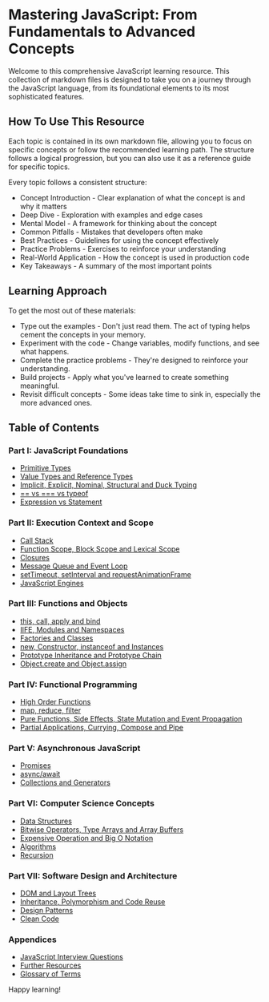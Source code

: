 # Mastering JavaScript: From Fundamentals to Advanced Concepts

Welcome to this comprehensive JavaScript learning resource. This collection of markdown files is designed to take you on a journey through the JavaScript language, from its foundational elements to its most sophisticated features.

## How To Use This Resource

Each topic is contained in its own markdown file, allowing you to focus on specific concepts or follow the recommended learning path. The structure follows a logical progression, but you can also use it as a reference guide for specific topics.

Every topic follows a consistent structure:
- Concept Introduction - Clear explanation of what the concept is and why it matters
- Deep Dive - Exploration with examples and edge cases
- Mental Model - A framework for thinking about the concept
- Common Pitfalls - Mistakes that developers often make
- Best Practices - Guidelines for using the concept effectively
- Practice Problems - Exercises to reinforce your understanding
- Real-World Application - How the concept is used in production code
- Key Takeaways - A summary of the most important points

## Learning Approach

To get the most out of these materials:
- Type out the examples - Don't just read them. The act of typing helps cement the concepts in your memory.
- Experiment with the code - Change variables, modify functions, and see what happens.
- Complete the practice problems - They're designed to reinforce your understanding.
- Build projects - Apply what you've learned to create something meaningful.
- Revisit difficult concepts - Some ideas take time to sink in, especially the more advanced ones.

## Table of Contents

### Part I: JavaScript Foundations
- [Primitive Types](./part1/primitive-types.md)
- [Value Types and Reference Types](./part1/value-reference-types.md)
- [Implicit, Explicit, Nominal, Structural and Duck Typing](./part1/typing-systems.md)
- [== vs === vs typeof](./part1/equality-operators.md)
- [Expression vs Statement](./part1/expressions-statements.md)

### Part II: Execution Context and Scope
- [Call Stack](./part2/call-stack.md)
- [Function Scope, Block Scope and Lexical Scope](./part2/scope.md)
- [Closures](./part2/closures.md)
- [Message Queue and Event Loop](./part2/event-loop.md)
- [setTimeout, setInterval and requestAnimationFrame](./part2/timers.md)
- [JavaScript Engines](./part2/javascript-engines.md)

### Part III: Functions and Objects
- [this, call, apply and bind](./part3/this-keyword.md)
- [IIFE, Modules and Namespaces](./part3/modules-namespaces.md)
- [Factories and Classes](./part3/factories-classes.md)
- [new, Constructor, instanceof and Instances](./part3/constructors-instances.md)
- [Prototype Inheritance and Prototype Chain](./part3/prototype-inheritance.md)
- [Object.create and Object.assign](./part3/object-methods.md)

### Part IV: Functional Programming
- [High Order Functions](./part4/higher-order-functions.md)
- [map, reduce, filter](./part4/array-methods.md)
- [Pure Functions, Side Effects, State Mutation and Event Propagation](./part4/pure-functions.md)
- [Partial Applications, Currying, Compose and Pipe](./part4/function-composition.md)

### Part V: Asynchronous JavaScript
- [Promises](./part5/promises.md)
- [async/await](./part5/async-await.md)
- [Collections and Generators](./part5/generators.md)

### Part VI: Computer Science Concepts
- [Data Structures](./part6/data-structures.md)
- [Bitwise Operators, Type Arrays and Array Buffers](./part6/bitwise-typearrays.md)
- [Expensive Operation and Big O Notation](./part6/big-o-notation.md)
- [Algorithms](./part6/algorithms.md)
- [Recursion](./part6/recursion.md)

### Part VII: Software Design and Architecture
- [DOM and Layout Trees](./part7/dom-layout.md)
- [Inheritance, Polymorphism and Code Reuse](./part7/oop-concepts.md)
- [Design Patterns](./part7/design-patterns.md)
- [Clean Code](./part7/clean-code.md)

### Appendices
- [JavaScript Interview Questions](./appendices/interview-questions.md)
- [Further Resources](./appendices/resources.md)
- [Glossary of Terms](./appendices/glossary.md)

Happy learning!
